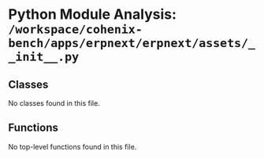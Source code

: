 # Python Module Analysis: `/workspace/cohenix-bench/apps/erpnext/erpnext/assets/__init__.py`

## Classes

No classes found in this file.


## Functions

No top-level functions found in this file.
